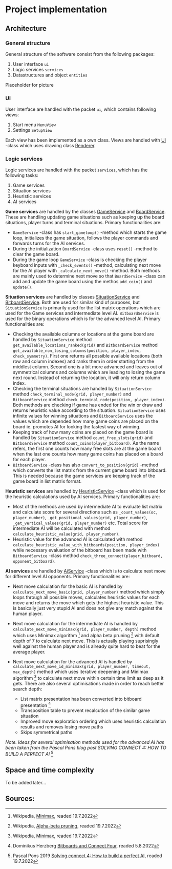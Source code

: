 # Project implementation

## Architecture

### General structure

General structure of the software consist from the following packages:

1. User interface `ui`
2. Logic services `services`
4. Datastructures and object `entities`

Placeholder for picture

### UI

User interface are handled with the packet `ui`, which contains following views:

1. Start menu `MenuView`
2. Settings `SetupView`

Each view has been implemented as a own class. Views are handled with [UI](https://github.com/TopiasHarjunpaa/C4AI/blob/main/src/ui/ui.py) -class which uses drawing class [Renderer](https://github.com/TopiasHarjunpaa/C4AI/blob/main/src/ui/renderer.py).

### Logic services


Logic services are handled with the packet `services`, which has the following tasks:

1. Game services
2. Situation services
3. Heuristic services
4. AI services

**Game services** are handled by the classes [GameService](https://github.com/TopiasHarjunpaa/C4AI/blob/main/src/services/game_service.py) and [BoardService](https://github.com/TopiasHarjunpaa/C4AI/blob/main/src/services/board_service.py). These are handling updating game situations such as keeping up the board situations, player turns and terminal situations. Primary functionalities are:

* `GameService` -class has `start_gameloop()` -method which starts the game loop, initializes the game situation, follows the player commands and forwards turns for the AI services.
* During the initialization `BoardService` -class uses `reset()` -method to clear the game board.
* During the game loop `GameService` -class is checking the player keyboard inputs with `_check_events()` -method, calculating next move for the AI player with `_calculate_next_move()` -method. Both methods are mainly used to determine next move so that `BoardService` -class can add and update the game board using the methos `add_coin()` and `update()`.

**Situation services** are handled by classes [SituationService](https://github.com/TopiasHarjunpaa/C4AI/blob/main/src/services/situation_service.py) and [BitboardService](https://github.com/TopiasHarjunpaa/C4AI/blob/main/src/services/bitboard_service.py). Both are used for similar kind of purposes, but `SituationService` is primarily used for the list matrix operations which are used for the Game services and intermediate level AI. `BitboardService` is used for the binary operations which is for the advanced level AI. Primary functionalities are:

* Checking the available columns or locations at the game board are handled by `SituationService` method `get_available_locations_ranked(grid)` and `BitboardService` method `get_available_non_losing_columns(position, player_index, check_symmetry)`. First one returns all possible available locations (both row and column indexes) and ranks them in order starting from the middlest column. Second one is a bit more advanced and leaves out of symmetrical columns and columns which are leading to losing the game next round. Instead of returning the location, it will only return column index.
* Checking the terminal situations are handled by `SituationService` method `check_terminal_node(grid, player_number)` and `BitboardService` method `check_terminal_node(position, player_index)`. Both methods are checking if game has ended for the win or draw and returns heuristic value according to the situation. `SituationService` uses infinite values for winning situations and `BitboardService` uses the values which are depended how many game coins are placed on the board ie. promotes AI for looking the fastest way of winning.
* Keeping track of how many coins are placed on the game board is handled by `SituationService` method `count_free_slots(grid)` and `BitboardService` method `count_coins(player_bitboard)`. As the name refers, the first one counts how many free slots are at the game board when the last one counts how many game coins has placed on a board for each player.
* `BitboardService` -class has also `convert_to_position(grid)` -method which converts the list matrix from the current game board into bitboard. This is needed because the game services are keeping track of the game board in list matrix format.

**Heuristic services** are handled by [HeuristicService](https://github.com/TopiasHarjunpaa/C4AI/blob/main/src/services/heuristic_service.py) -class which is used for the heuristic calculations used by AI services. Primary functionalities are:

* Most of the methods are used by intermediate AI to evaluate list matrix and calculate score for several directions such as `_count_values(oc, player_number)`, `_get_positional_values(grid, player_number)`, `_get_vertical_values(grid, player_number)` etc. Total score for intermediate AI will be calculated with method `calculate_heuristic_value(grid, player_number)`.
* Heuristic value for the advanced AI is calculated with method `calculate_heuristic_value_with_bitboards(position, player_index)` while necessary evaluation of the bitboard has been made with `BitboardService` -class method `check_three_connect(player_bitboard, opponent_bitboard)`.


**AI services** are handled by [AiService](https://github.com/TopiasHarjunpaa/C4AI/blob/main/src/services/ai_service.py) -class which is to calculate next move for different level AI opponents. Primary functionalities are:

* Next move calculation for the basic AI is handled by `calculate_next_move_basic(grid, player_number)` method which simply loops through all possible moves, calculates heuristic values for each move and returns the move which gets the highest heuristic value. This is basically just very stupid AI and does not give any match against the human player.
* Next move calculation for the intermediate AI is handled by `calculate_next_move_minimax(grid, player_number, depth)` method which uses Minimax algorithm [^1] and alpha beta pruning [^2] with default depth of 7 to calculate next move. This is actually playing suprisingly well against the human player and is already quite hard to beat for the average player.
* Next move calculation for the advanced AI is handled by `calculate_next_move_id_minimax(grid, player_number, timeout, max_depth)` method which uses iterative deepening and Minimax algorithm [^1] to calculate next move within certain time limit as deep as it gets. There are also several optimisations made in order to reach better search depth:

    * List matrix presentation has been converted into bitboard presentation [^4]
    * Transposition table to prevent recalcution of the similar game situation
    * Improved move exploration ordering which uses heuristic calculation results and removes losing move paths
    * Skips symmetrical paths

*Note. Ideas for several optimisation methods used for the advanced AI has been taken from the Pascal Pons blog post SOLVING CONNECT 4: HOW TO BUILD A PERFECT AI* [^3]

## Space and time complexity

To be added later...

## Sources:

[^1]: Wikipedia, [Minimax](https://en.wikipedia.org/wiki/Minimax), readed 19.7.2022  
[^2]: Wikipedia, [Alpha-beta pruning](https://en.wikipedia.org/wiki/Alpha_beta_pruning), readed 19.7.2022   
[^3]: Pascal Pons 2019 [Solving connect 4: How to build a perfect AI](http://blog.gamesolver.org/), readed 19.7.2022  
[^4]: Dominikus Herzberg [Bitboards and Connect Four](https://github.com/denkspuren/BitboardC4/blob/master/BitboardDesign.md), readed 5.8.2022